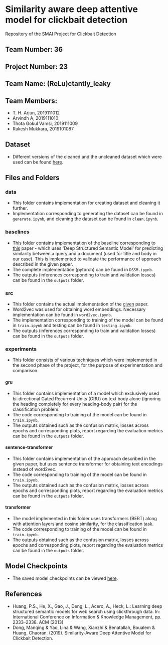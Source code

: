 # Similarity aware deep attentive model for clickbait detection

Repository of the SMAI Project for Clickbait Detection

## Team Number: 36

## Project Number: 23

## Team Name: (ReLu)ctantly_leaky

## Team Members:

- T. H. Arjun, 2019111012
- Arvindh A, 2019111010
- Thota Gokul Vamsi, 2019111009
- Rakesh Mukkara, 2019101087

## Dataset

- Different versions of the cleaned and the uncleaned dataset which were used can be found [here](https://drive.google.com/drive/folders/1FKXxsgErDDHhljclEJZK1xtAAwYOK6FV?usp=sharing).

## Files and Folders

### data

- This folder contains implementation for creating dataset and cleaning it further.
- Implementation corresponding to generating the dataset can be found in `generate.ipynb`, and cleaning the dataset can be found in `clean.ipynb`.

### baselines

- This folder contains implementation of the baseline corresponding to [this](https://posenhuang.github.io/papers/cikm2013_DSSM_fullversion.pdf) paper - which uses 'Deep Structured Semantic Model' for predicting similarity between a query and a document (used for title and body in our case). This is implemented to validate the performance of approach described in the given paper.
- The complete implementation (pytorch) can be found in `DSSM.ipynb`.
- The outputs (inferences corresponding to train and validation losses) can be found in the `outputs` folder.

### src

- This folder contains the actual implementation of the [given](https://www.researchgate.net/publication/332194860_Similarity-Aware_Deep_Attentive_Model_for_Clickbait_Detection) paper.
- Word2vec was used for obtaining word embeddings. Necessary implementation can be found in `word2vec.ipynb`.
- The implementation corresponding to training of the model can be found in `train.ipynb` and testing can be found in `testing.ipynb`.
- The outputs (inferences corresponding to train and validation losses) can be found in the `outputs` folder.

### experiments

- This folder consists of various techniques which were implemented in the second phase of the project, for the purpose of experimentation and comparison.

#### gru

- This folder contains implementation of a model which exclusively used bi-directional Gated Recurrent Units (GRU) on text body alone (ignoring the heading completely for every heading-body pair) for the classification problem.
- The code corresponding to training of the model can be found in `train.ipynb`.
- The outputs obtained such as the confusion matrix, losses across epochs and corresponding plots, report regarding the evaluation metrics can be found in the `outputs` folder.

#### sentence-transformer

- This folder contains implementation of the approach described in the given paper, but uses sentence transformer for obtaining text encodings instead of word2vec.
- The code corresponding to training of the model can be found in `train.ipynb`.
- The outputs obtained such as the confusion matrix, losses across epochs and corresponding plots, report regarding the evaluation metrics can be found in the `outputs` folder.

#### transformer

- The model implemented in this folder uses transformers (BERT) along with attention layers and cosine similarity, for the classification task.
- The code corresponding to training of the model can be found in `train.ipynb`.
- The outputs obtained such as the confusion matrix, losses across epochs and corresponding plots, report regarding the evaluation metrics can be found in the `outputs` folder.

## Model Checkpoints

- The saved model checkpoints can be viewed [here](https://iiitaphyd-my.sharepoint.com/:f:/g/personal/arjun_thekoot_research_iiit_ac_in/EpyZblI5sjNLjcuk7lRvbIgBlrAjmJbbrzjmkr8fj4W1Bw?e=YrDpmx).

## References

- Huang, P.S., He, X., Gao, J., Deng, L., Acero, A., Heck, L.: Learning deep structured semantic models for web search using clickthrough data. In: International Conference on Information & Knowledge Management, pp. 2333–2338. ACM (2013)
- Dong, Manqing & Yao, Lina & Wang, Xianzhi & Benatallah, Boualem & Huang, Chaoran. (2019). Similarity-Aware Deep Attentive Model for Clickbait Detection.
